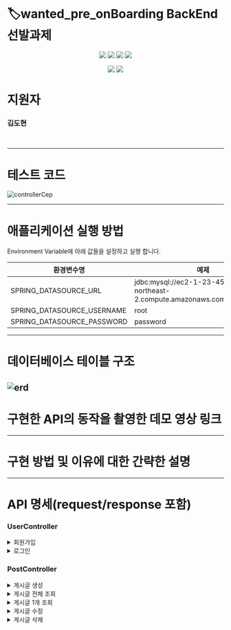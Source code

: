 
# 🏷️wanted_pre_onBoarding BackEnd 선발과제

<div align="center">
 <img src="https://img.shields.io/badge/SpringBoot-6DB33F.svg?logo=Spring-Boot&logoColor=white" />
 <img src="https://img.shields.io/badge/SpringBoot-6DB33F.svg?logo=Spring-Boot&logoColor=white" />
 <img src="https://img.shields.io/badge/SpringSecurity-6DB33F.svg?logo=Spring-Security&logoColor=white" />
 <img src="https://img.shields.io/badge/MySQL-3776AB.svg?logo=MySql&logoColor=white" />

[//]: # ( <img src="https://img.shields.io/badge/Docker-2496ED.svg?logo=Docker&logoColor=white" />)
 <img src="https://img.shields.io/badge/AmazonEC2-FF9900.svg?logo=Amazon-EC2&logoColor=white" />
 <img src="https://img.shields.io/badge/Gradle-02303A.svg?logo=Gradle&logoColor=white" />

</div>

# 지원자
### 김도현

<br>

---
# 테스트 코드
![controllerCep](https://github.com/KimDohyoun79/wanted-pre-onboarding-backend/assets/57426594/b65b9460-996d-443c-893e-5f37222f90ff)


--- 

# 애플리케이션 실행 방법

Environment Variable에 아래 값들을 설정하고 실행 합니다.


|환경변수명| 예제                                                                             |
|---|--------------------------------------------------------------------------------|
|SPRING_DATASOURCE_URL| jdbc:mysql://ec2-1-23-456-789.ap-northeast-2.compute.amazonaws.com:3306/wanted |
|SPRING_DATASOURCE_USERNAME| root                                                                           |
|SPRING_DATASOURCE_PASSWORD| password                                                                       |


--- 

# 데이터베이스 테이블 구조
![erd](https://github.com/KimDohyoun79/wanted-pre-onboarding-backend/assets/57426594/d2537358-be96-45dc-a785-9a9e5316adac)
--- 

# 구현한 API의 동작을 촬영한 데모 영상 링크

--- 

# 구현 방법 및 이유에 대한 간략한 설명

--- 

# API 명세(request/response 포함)

### UserController

<details>
<summary>회원가입 </summary>
<div markdown="1">

- [POST] `/api/v1/users/signup`
  - #### Request
  ```json
    {
      "email" : "dokim123@naver.com",
      "password" : "dokim12345",
      "userName": "dokim"
    }
    ```
  - #### Response 성공
  ```json
  {
      "id": 1,
      "email": "dokim123@naver.com",
      "userName": "dokim"
  }
    ```
  
</div>
</details>


<details>
<summary> 로그인 </summary>
<div markdown="1">

- [POST] `/api/v1/users/login`
  - #### Request
  ```json
  {
      "email" : "dokim123@naver.com",
      "password" : "dokim12345"
  }
  ```

  - #### Response 성공
  ```json
  {
      "jwt": "eyJhbGciOiJIUzI1NiJ9.eyJlbWFpbCI6InN0cmluZzEyQDEyIiwiaWF0IjoxNjkyMTkxMjE1LCJleHAiOjE2OTIxOTQ4MTV9.LQmSW0w0-AAJoA8LoaQ_gjzej3dTUXNoVixeXx3LnV4"
  }
  ```

</div>
</details>


### PostController

<details>
<summary> 게시글 생성 </summary>
<div markdown="1">

- [POST] `/api/v1/posts/createPost`
  - #### Request
  ```json
  {
    "title": "안녕하세요",
    "body": "만나서 반갑습니다."
  }
  ```

  - #### Response 성공
  ```json
  {
    "message": "게시글 등록 완료",
    "postId": 1
  }
  ```

</div>
</details>


<details>
<summary> 게시글 전체 조회 </summary>
<div markdown="1">

- [GET] `/api/v1/posts`
  - #### Response 성공
  ```json
  

  {
    "id": 10,
    "title": "string",
    "body": "string",
    "userEmail": "string123@naver.com",
    "createdAt": "2023-08-16 21:34:09",
    "lastModifiedAt": ""
  },
  {
    "id": 9,
    "title": "string",
    "body": "string",
    "userEmail": "string123@naver.com",
    "createdAt": "2023-08-16 21:34:09",
    "lastModifiedAt": ""
  },
  {
    "id": 8,
    "title": "string",
    "body": "string",
    "userEmail": "string123@naver.com",
    "createdAt": "2023-08-16 21:34:08",
    "lastModifiedAt": ""
  },
  {
    "id": 7,
    "title": "string",
    "body": "string",
    "userEmail": "string123@naver.com",
    "createdAt": "2023-08-16 21:34:08",
    "lastModifiedAt": ""
  },
  {
    "id": 6,
    "title": "string",
    "body": "string",
    "userEmail": "string123@naver.com",
    "createdAt": "2023-08-16 21:34:07",
    "lastModifiedAt": ""
  },
  {
    "id": 5,
    "title": "string",
    "body": "string",
    "userEmail": "string123@naver.com",
    "createdAt": "2023-08-16 21:34:07",
    "lastModifiedAt": ""
  },
  {
    "id": 4,
    "title": "string",
    "body": "string",
    "userEmail": "string123@naver.com",
    "createdAt": "2023-08-16 21:34:06",
    "lastModifiedAt": ""
  },
  {
    "id": 3,
    "title": "string",
    "body": "string",
    "userEmail": "string123@naver.com",
    "createdAt": "2023-08-16 21:34:06",
    "lastModifiedAt": ""
  },
  {
    "id": 2,
    "title": "string",
    "body": "string",
    "userEmail": "string123@naver.com",
    "createdAt": "2023-08-16 21:34:04",
    "lastModifiedAt": ""
  },
  {
    "id": 1,
    "title": "안녕하세요",
    "body": "만나서 반갑습니다.",
    "userEmail": "string12@12",
    "createdAt": "2023-08-16 22:18:57",
    "lastModifiedAt": ""
  }

  ```

</div>
</details>


<details>
<summary> 게시글 1개 조회 </summary>
<div markdown="1">

- [GET] `/api/v1/posts/{postId}`

  - #### Response 성공
  ```json
  {
    "id": 10,
    "title": "string",
    "body": "string",
    "userEmail": "string123@naver.com",
    "createdAt": "2023-08-16 21:34:09",
    "lastModifiedAt": ""
  }
  ```

</div>
</details>


<details>
<summary> 게시글 수정 </summary>
<div markdown="1">

- [PUT] `/api/v1/posts/{postId}`
  - #### Request
  ```json
  {
    "title": "update title",
    "body": "update body"
  }
  ```

  - #### Response 성공
  ```json
  {
    "message": "게시물 수정 완료",
    "postId": 1
  }
  ```

</div>
</details>


<details>
<summary> 게시글 삭제 </summary>
<div markdown="1">

- [DELETE] `/api/v1/posts/{postId}`

  - #### Response 성공
  ```json
  {
    "message": "게시물 삭제 완료",
    "postId": 11
  }
  ```

</div>
</details>

